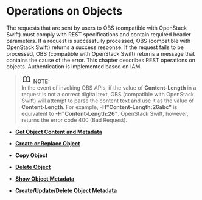# Operations on Objects<a name="obs_03_0053"></a>

The requests that are sent by users to OBS \(compatible with OpenStack Swift\) must comply with REST specifications and contain required header parameters. If a request is successfully processed, OBS \(compatible with OpenStack Swift\) returns a success response. If the request fails to be processed, OBS \(compatible with OpenStack Swift\) returns a message that contains the cause of the error. This chapter describes REST operations on objects. Authentication is implemented based on IAM.

>![](public_sys-resources/icon-note.gif) **NOTE:**   
>In the event of invoking OBS APIs, if the value of  **Content-Length**  in a request is not a correct digital text, OBS \(compatible with OpenStack Swift\) will attempt to parse the content text and use it as the value of  **Content-Length**. For example,  **-H"Content-Length:26abc"**  is equivalent to  **-H"Content-Length:26"**. OpenStack Swift, however, returns the error code 400 \(Bad Request\).  

-   **[Get Object Content and Metadata](get-object-content-and-metadata.md)**  

-   **[Create or Replace Object](create-or-replace-object.md)**  

-   **[Copy Object](copy-object.md)**  

-   **[Delete Object](delete-object.md)**  

-   **[Show Object Metadata](show-object-metadata.md)**  

-   **[Create/Update/Delete Object Metadata](create-update-delete-object-metadata.md)**  


